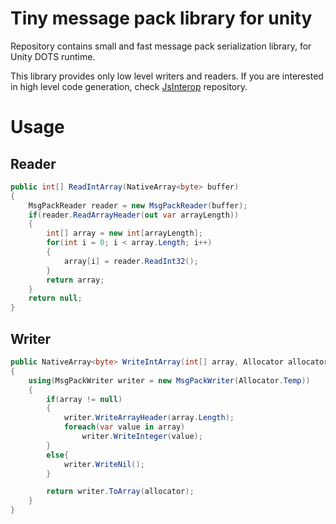 # Tiny message pack library for unity

Repository contains small and fast message pack serialization library, for Unity DOTS runtime.

This library provides only low level writers and readers. If you are interested in high level code generation, check [JsInterop](https://github.com/supron54321/com.tinyutils.jsinterop/) repository.

# Usage

## Reader

```C#
public int[] ReadIntArray(NativeArray<byte> buffer)
{
    MsgPackReader reader = new MsgPackReader(buffer);
    if(reader.ReadArrayHeader(out var arrayLength))
    {
        int[] array = new int[arrayLength];
        for(int i = 0; i < array.Length; i++)
        {
            array[i] = reader.ReadInt32();
        }
        return array;
    }
    return null;
}
```

## Writer

```C#
public NativeArray<byte> WriteIntArray(int[] array, Allocator allocator)
{
    using(MsgPackWriter writer = new MsgPackWriter(Allocator.Temp))
    {
        if(array != null)
        {
            writer.WriteArrayHeader(array.Length);
            foreach(var value in array)
                writer.WriteInteger(value);
        }
        else{
            writer.WriteNil();
        }

        return writer.ToArray(allocator);
    }
}
```
